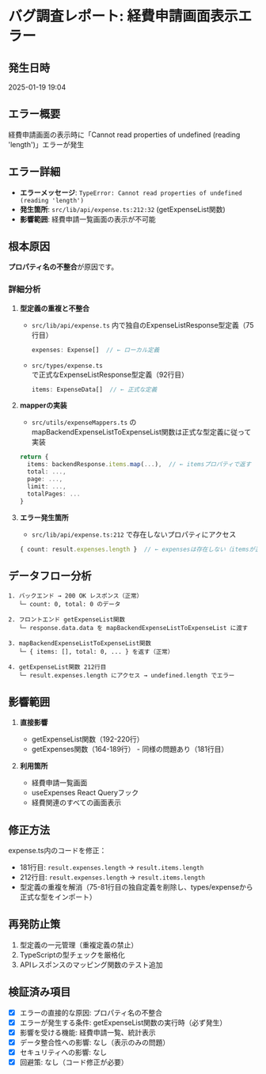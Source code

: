 # バグ調査レポート: 経費申請画面表示エラー

## 発生日時
2025-01-19 19:04

## エラー概要
経費申請画面の表示時に「Cannot read properties of undefined (reading 'length')」エラーが発生

## エラー詳細
- **エラーメッセージ**: `TypeError: Cannot read properties of undefined (reading 'length')`
- **発生箇所**: `src/lib/api/expense.ts:212:32` (getExpenseList関数)
- **影響範囲**: 経費申請一覧画面の表示が不可能

## 根本原因
**プロパティ名の不整合**が原因です。

### 詳細分析

1. **型定義の重複と不整合**
   - `src/lib/api/expense.ts` 内で独自のExpenseListResponse型定義（75行目）
     ```typescript
     expenses: Expense[]  // ← ローカル定義
     ```
   - `src/types/expense.ts` で正式なExpenseListResponse型定義（92行目）
     ```typescript
     items: ExpenseData[]  // ← 正式な定義
     ```

2. **mapperの実装**
   - `src/utils/expenseMappers.ts` の mapBackendExpenseListToExpenseList関数は正式な型定義に従って実装
   ```typescript
   return {
     items: backendResponse.items.map(...),  // ← itemsプロパティで返す
     total: ...,
     page: ...,
     limit: ...,
     totalPages: ...
   }
   ```

3. **エラー発生箇所**
   - `src/lib/api/expense.ts:212` で存在しないプロパティにアクセス
   ```typescript
   { count: result.expenses.length }  // ← expensesは存在しない（itemsが正しい）
   ```

## データフロー分析
```
1. バックエンド → 200 OK レスポンス（正常）
   └─ count: 0, total: 0 のデータ

2. フロントエンド getExpenseList関数
   └─ response.data.data を mapBackendExpenseListToExpenseList に渡す

3. mapBackendExpenseListToExpenseList関数
   └─ { items: [], total: 0, ... } を返す（正常）

4. getExpenseList関数 212行目
   └─ result.expenses.length にアクセス → undefined.length でエラー
```

## 影響範囲
1. **直接影響**
   - getExpenseList関数（192-220行）
   - getExpenses関数（164-189行） - 同様の問題あり（181行目）

2. **利用箇所**
   - 経費申請一覧画面
   - useExpenses React Queryフック
   - 経費関連のすべての画面表示

## 修正方法
expense.ts内のコードを修正：
- 181行目: `result.expenses.length` → `result.items.length`
- 212行目: `result.expenses.length` → `result.items.length`
- 型定義の重複を解消（75-81行目の独自定義を削除し、types/expenseから正式な型をインポート）

## 再発防止策
1. 型定義の一元管理（重複定義の禁止）
2. TypeScriptの型チェックを厳格化
3. APIレスポンスのマッピング関数のテスト追加

## 検証済み項目
- [x] エラーの直接的な原因: プロパティ名の不整合
- [x] エラーが発生する条件: getExpenseList関数の実行時（必ず発生）
- [x] 影響を受ける機能: 経費申請一覧、統計表示
- [x] データ整合性への影響: なし（表示のみの問題）
- [x] セキュリティへの影響: なし
- [x] 回避策: なし（コード修正が必要）
